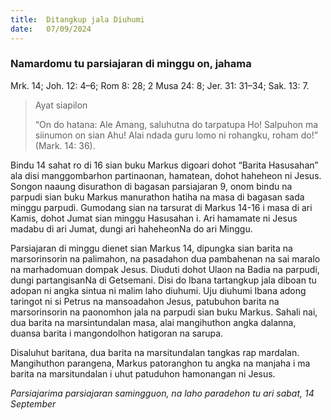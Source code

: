 ```yaml
---
title:  Ditangkup jala Diuhumi
date:   07/09/2024
---
```


### Namardomu tu parsiajaran di minggu on, jahama
Mrk. 14; Joh. 12: 4–6; Rom 8: 28; 2 Musa 24: 8; Jer. 31: 31–34; Sak. 13: 7.

> <p>Ayat siapilon</p>
> “On do hatana: Ale Amang, saluhutna do tarpatupa Ho! Salpuhon ma siinumon on sian Ahu! Alai ndada guru lomo ni rohangku, roham do!” (Mark. 14: 36).

Bindu 14 sahat ro di 16 sian buku Markus digoari dohot “Barita Hasusahan” ala disi manggombarhon partinaonan, hamatean, dohot haheheon ni Jesus. Songon naaung disurathon di bagasan parsiajaran 9, onom bindu na parpudi sian buku Markus manurathon hatiha na masa di bagasan sada minggu parpudi. Gumodang sian na tarsurat di Markus 14-16 i masa di ari Kamis, dohot Jumat sian minggu Hasusahan i. Ari hamamate ni Jesus madabu di ari Jumat, dungi ari haheheonNa do ari Minggu.

Parsiajaran di minggu dienet sian Markus 14, dipungka sian barita na marsorinsorin na palimahon, na pasadahon dua pambahenan na sai maralo na marhadomuan dompak Jesus. Diuduti dohot Ulaon na Badia na parpudi, dungi partangisanNa di Getsemani. Disi do Ibana tartangkup jala diboan tu adopan ni angka sintua ni malim laho diuhumi. Uju diuhumi Ibana adong taringot ni si Petrus na mansoadahon Jesus, patubuhon barita na marsorinsorin na paonomhon jala na parpudi sian buku Markus. Sahali nai, dua barita na marsintundalan masa, alai mangihuthon angka dalanna, duansa barita i mangondolhon hatigoran na sarupa.

Disaluhut baritana, dua barita na marsitundalan tangkas rap mardalan. Mangihuthon parangena, Markus patoranghon tu angka na manjaha i ma barita na marsitundalan i uhut patuduhon hamonangan ni Jesus.

_Parsiajarima parsiajaran samingguon, na laho paradehon tu ari sabat, 14 September_